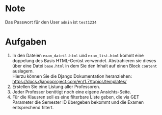 # Note
Das Passwort für den User `admin` ist `test1234`

# Aufgaben
1. In den Dateien `exam_dateil.html` und `exam_list.html` kommt eine doppelung des Basis HTML-Gerüst verwendet. Abstrahieren sie dieses über eine Datei `base.html` in dem Sie den Inhalt auf einen Block `content` auslagern.  
Hierzu können Sie die Django Dokumentation heranziehen: https://docs.djangoproject.com/en/1.7/topics/templates/    
2. Erstellen Sie eine Listung aller Professoren.
3. Jeder Professor benötigt noch eine eigene Ansichts-Seite.
4. Für die Klausren soll es eine filterbare Liste geben, die via GET Parameter die Semester ID übergeben bekommt und die Examen entsprechend filtert.